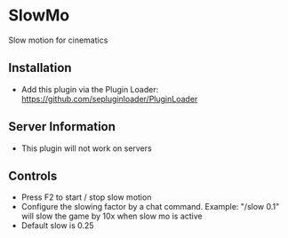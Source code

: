 # SlowMo
Slow motion for cinematics

## Installation

- Add this plugin via the Plugin Loader: https://github.com/sepluginloader/PluginLoader

## Server Information

- This plugin will not work on servers

## Controls

- Press F2 to start / stop slow motion
- Configure the slowing factor by a chat command. Example: "/slow 0.1" will slow the game by 10x when slow mo is active
- Default slow is 0.25
